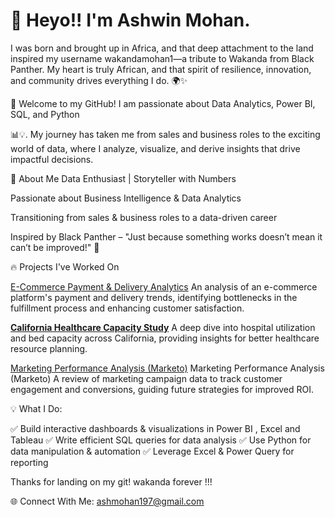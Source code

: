 # 👋 **Heyo!! I'm Ashwin Mohan.**

I was born and brought up in Africa, and that deep attachment to the land inspired my username wakandamohan1—a tribute to Wakanda from Black Panther. My heart is truly African, and that spirit of resilience, innovation, and community drives everything I do. 🌍✨ 

🚀 Welcome to my GitHub!
I am passionate about Data Analytics, Power BI, SQL, and Python 

📊💡. My journey has taken me from sales and business roles to the exciting world of data, where I analyze, visualize, and derive insights that drive impactful decisions.

🌟 About Me
Data Enthusiast | Storyteller with Numbers

Passionate about Business Intelligence & Data Analytics

Transitioning from sales & business roles to a data-driven career

Inspired by Black Panther – "Just because something works doesn’t mean it can’t be improved!" 🖤



🔥 Projects I've Worked On

[E-Commerce Payment & Delivery Analytics](https://github.com/wakandamohan1/E-Commerce-Payment-and-Delivery-Analytics-Case-Study)
An analysis of an e-commerce platform's payment and delivery trends, identifying bottlenecks in the fulfillment process and enhancing customer satisfaction.

**[California Healthcare Capacity Study](https://github.com/wakandamohan1/California-Healthcare-Capacity-Study)**
A deep dive into hospital utilization and bed capacity across California, providing insights for better healthcare resource planning.

[Marketing Performance Analysis (Marketo)](https://github.com/wakandamohan1/Marketing-Performance-Marketo-Data)
Marketing Performance Analysis (Marketo)
A review of marketing campaign data to track customer engagement and conversions, guiding future strategies for improved ROI.





💡 What I Do:

✅ Build interactive dashboards & visualizations in Power BI , Excel and Tableau
✅ Write efficient SQL queries for data analysis
✅ Use Python for data manipulation & automation
✅ Leverage Excel & Power Query for reporting

Thanks for landing on my git! wakanda forever !!!

🌐 Connect With Me: ashmohan197@gmail.com
